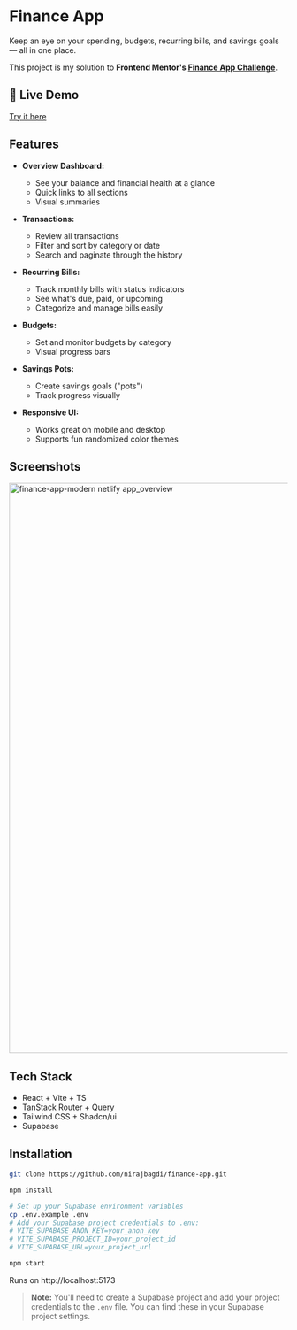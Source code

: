 # Finance App

Keep an eye on your spending, budgets, recurring bills, and savings goals — all in one place.

This project is my solution to **Frontend Mentor's [Finance App Challenge](https://www.frontendmentor.io/challenges/personal-finance-app-JfjtZgyMt1)**.

## 🔗 Live Demo

[Try it here](https://finance-app-modern.netlify.app/)

## Features

- **Overview Dashboard:**

    - See your balance and financial health at a glance
    - Quick links to all sections
    - Visual summaries

- **Transactions:**

    - Review all transactions
    - Filter and sort by category or date
    - Search and paginate through the history

- **Recurring Bills:**

    - Track monthly bills with status indicators
    - See what's due, paid, or upcoming
    - Categorize and manage bills easily

- **Budgets:**

    - Set and monitor budgets by category
    - Visual progress bars

- **Savings Pots:**

    - Create savings goals ("pots")
    - Track progress visually

- **Responsive UI:**

    - Works great on mobile and desktop
    - Supports fun randomized color themes

## Screenshots

<img width="1920" height="1031" alt="finance-app-modern netlify app_overview" src="https://github.com/user-attachments/assets/4ea4a4a5-8e93-4d70-b88c-cfad31f982fc" />

## Tech Stack

- React + Vite + TS
- TanStack Router + Query
- Tailwind CSS + Shadcn/ui
- Supabase

## Installation

```sh
git clone https://github.com/nirajbagdi/finance-app.git

npm install

# Set up your Supabase environment variables
cp .env.example .env
# Add your Supabase project credentials to .env:
# VITE_SUPABASE_ANON_KEY=your_anon_key
# VITE_SUPABASE_PROJECT_ID=your_project_id
# VITE_SUPABASE_URL=your_project_url

npm start
```

Runs on http://localhost:5173

> **Note:** You'll need to create a Supabase project and add your project credentials to the `.env` file. You can find these in your Supabase project settings.
